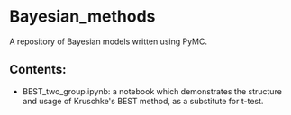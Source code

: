 # Bayesian_methods
A repository of Bayesian models written using PyMC.

## Contents:

- BEST_two_group.ipynb: a notebook which demonstrates the structure and usage of Kruschke's BEST method, as a substitute for t-test.

